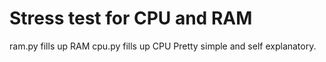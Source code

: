 <h1>
Stress test for CPU and RAM
</h1>

<p>
ram.py fills up RAM
cpu.py fills up CPU
Pretty simple and self explanatory.
</p>